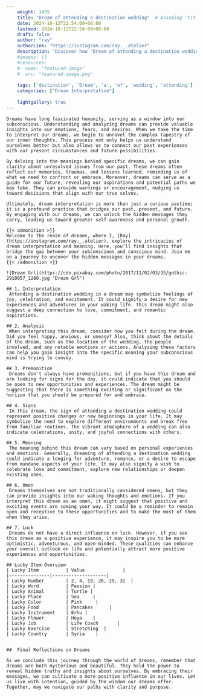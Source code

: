 ```yaml
---
    weight: 1455
    title: "Dream of attending a destination wedding"  # Assuming 'title' column exists
    date: 2024-10-13T22:54:00+08:00
    lastmod: 2024-10-13T22:54:00+08:00
    draft: false
    author: "ray"
    authorLink: "https://instagram.com/ray._.atelier"
    description: "Discover how 'Dream of attending a destination wedding' can interpret your future and uncover its significant meanings in your life."
    #images: []
    #resources:
    #- name: "featured-image"
    #  src: "featured-image.png"
    
    tags: ['destination', 'Dream', 'a', 'of', 'wedding', 'attending']
    categories: ["Dream Interpretation"]
    
    lightgallery: true
---
```

    
    Dreams have long fascinated humanity, serving as a window into our subconscious. Understanding and analyzing dreams can provide valuable insights into our emotions, fears, and desires. When we take the time to interpret our dreams, we begin to unravel the complex tapestry of our inner thoughts. This process not only helps us understand ourselves better but also allows us to connect our past experiences with our present circumstances and future possibilities.
    
    By delving into the meanings behind specific dreams, we can gain clarity about unresolved issues from our past. These dreams often reflect our memories, traumas, and lessons learned, reminding us of what we need to confront or embrace. Moreover, dreams can serve as a guide for our future, revealing our aspirations and potential paths we may take. They can provide warnings or encouragement, nudging us toward decisions that align with our true selves.
    
    Ultimately, dream interpretation is more than just a curious pastime; it is a profound practice that bridges our past, present, and future. By engaging with our dreams, we can unlock the hidden messages they carry, leading us toward greater self-awareness and personal growth.
    
    {{< admonition >}}
    Welcome to the realm of dreams, where I, [Ray](https://instagram.com/ray._.atelier), explore the intricacies of dream interpretation and meaning. Here, you’ll find insights that bridge the gap between your subconscious and conscious mind. Join me on a journey to uncover the hidden messages in your dreams.
    {{< /admonition >}}
    
    ![Dream Grl](https://cdn.pixabay.com/photo/2017/11/02/03/35/gothic-2910057_1280.jpg "Dream Grl")
    
    ## 1. Interpretation
     Attending a destination wedding in a dream may symbolize feelings of joy, celebration, and excitement. It could signify a desire for new experiences and adventures in your waking life. This dream might also suggest a deep connection to love, commitment, and romantic aspirations.
    
    ## 2. Analysis
     When interpreting this dream, consider how you felt during the dream. Did you feel happy, anxious, or uneasy? Also, think about the details of the dream, such as the location of the wedding, the people involved, and any notable emotions or actions. Analyzing these factors can help you gain insight into the specific meaning your subconscious mind is trying to convey.
    
    ## 3. Premonition
     Dreams don't always have premonitions, but if you have this dream and are looking for signs for the day, it could indicate that you should be open to new opportunities and experiences. The dream might be suggesting that there is something exciting or significant on the horizon that you should be prepared for and embrace.
    
    ## 4. Signs
     In this dream, the sign of attending a destination wedding could represent positive changes or new beginnings in your life. It may symbolize the need to explore different environments and break free from familiar routines. The vibrant atmosphere of a wedding can also indicate celebrations, unity, and joyful connections with others.
    
    ## 5. Meaning
     The meaning behind this dream can vary based on personal experiences and emotions. Generally, dreaming of attending a destination wedding could indicate a longing for adventure, romance, or a desire to escape from mundane aspects of your life. It may also signify a wish to celebrate love and commitment, explore new relationships or deepen existing ones.
    
    ## 6. Omen
     Dreams themselves are not traditionally considered omens, but they can provide insights into our waking thoughts and emotions. If you interpret this dream as an omen, it might suggest that positive and exciting events are coming your way. It could be a reminder to remain open and receptive to these opportunities and to make the most of them when they arise.
    
    ## 7. Luck
     Dreams do not have a direct influence on luck. However, if you see this dream as a positive experience, it may inspire you to be more optimistic, adventurous, and open-minded. These qualities can enhance your overall outlook on life and potentially attract more positive experiences and opportunities.
    
    ## Lucky Item Overview
    | Lucky Item          | Value              |
    |---------------|--------------------|
    | Lucky Number        | 2, 4, 19, 26, 29, 31  |
    | Lucky Word          | Passion |
    | Lucky Animal        | Turtle |
    | Lucky Place         | Sea     |
    | Lucky Color         | Pink     |
    | Lucky Food          | Pancakes      |
    | Lucky Instrument    | Erhu |
    | Lucky Flower        | Hoya    |
    | Lucky Job           | Life Coach       |
    | Lucky Exercise      | Stretching  |
    | Lucky Country       | Syria    |
    
    
    ##  Final Reflections on Dreams
    
    As we conclude this journey through the world of dreams, remember that dreams are both mysterious and beautiful. They hold the power to reveal hidden truths and insights about ourselves. By embracing their messages, we can cultivate a more positive influence in our lives. Let us live with intention, guided by the wisdom our dreams offer. Together, may we navigate our paths with clarity and purpose.
    